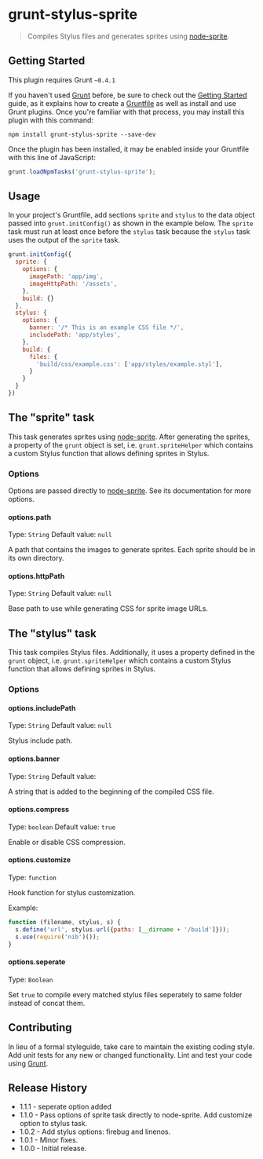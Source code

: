 # grunt-stylus-sprite

> Compiles Stylus files and generates sprites using [node-sprite](https://github.com/naltatis/node-sprite).

## Getting Started
This plugin requires Grunt `~0.4.1`

If you haven't used [Grunt](http://gruntjs.com/) before, be sure to check out the [Getting Started](http://gruntjs.com/getting-started) guide, as it explains how to create a [Gruntfile](http://gruntjs.com/sample-gruntfile) as well as install and use Grunt plugins. Once you're familiar with that process, you may install this plugin with this command:

```shell
npm install grunt-stylus-sprite --save-dev
```

Once the plugin has been installed, it may be enabled inside your Gruntfile with this line of JavaScript:

```js
grunt.loadNpmTasks('grunt-stylus-sprite');

```

## Usage

In your project's Gruntfile, add sections `sprite` and `stylus` to the data object passed into `grunt.initConfig()` as shown in the example below. The `sprite` task must run at least once before the `stylus` task because the `stylus` task uses the output of the `sprite` task.

```js
grunt.initConfig({
  sprite: {
    options: {
      imagePath: 'app/img',
      imageHttpPath: '/assets',
    },
    build: {}
  },
  stylus: {
    options: {
      banner: '/* This is an example CSS file */',
      includePath: 'app/styles',
    },
    build: {
      files: {
        'build/css/example.css': ['app/styles/example.styl'],
      }
    }
  }
})
```


## The "sprite" task

This task generates sprites using [node-sprite](https://github.com/naltatis/node-sprite). After generating the sprites, a property of the `grunt` object is set, i.e. `grunt.spriteHelper` which contains a custom Stylus function that allows defining sprites in Stylus.

### Options

Options are passed directly to [node-sprite](https://github.com/naltatis/node-sprite). See its documentation for more options.

#### options.path
Type: `String`
Default value: `null`

A path that contains the images to generate sprites. Each sprite should be in its own directory.

#### options.httpPath
Type: `String`
Default value: `null`

Base path to use while generating CSS for sprite image URLs.

## The "stylus" task

This task compiles Stylus files. Additionally, it uses a property defined in the `grunt` object, i.e. `grunt.spriteHelper` which contains a custom Stylus function that allows defining sprites in Stylus.

### Options

#### options.includePath
Type: `String`
Default value: `null`

Stylus include path.

#### options.banner
Type: `String`
Default value:

A string that is added to the beginning of the compiled CSS file.

#### options.compress
Type: `boolean`
Default value: `true`

Enable or disable CSS compression.

#### options.customize
Type: `function`

Hook function for stylus customization.

Example:
```js
function (filename, stylus, s) {
  s.define('url', stylus.url({paths: [__dirname + '/build']}));
  s.use(require('nib')());
}
```

#### options.seperate
Type: `Boolean`

Set `true` to compile every matched stylus files seperately to same folder instead of concat them.

## Contributing
In lieu of a formal styleguide, take care to maintain the existing coding style. Add unit tests for any new or changed functionality. Lint and test your code using [Grunt](http://gruntjs.com/).

## Release History
- 1.1.1 - seperate option added
- 1.1.0 - Pass options of sprite task directly to node-sprite. Add customize option to stylus task.
- 1.0.2 - Add stylus options: firebug and linenos.
- 1.0.1 - Minor fixes.
- 1.0.0 - Initial release.
